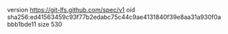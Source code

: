 version https://git-lfs.github.com/spec/v1
oid sha256:ed41563459c93f77b2edabc75c44c9ae4131840f39e8aa31a930f0abbb1bde11
size 530
